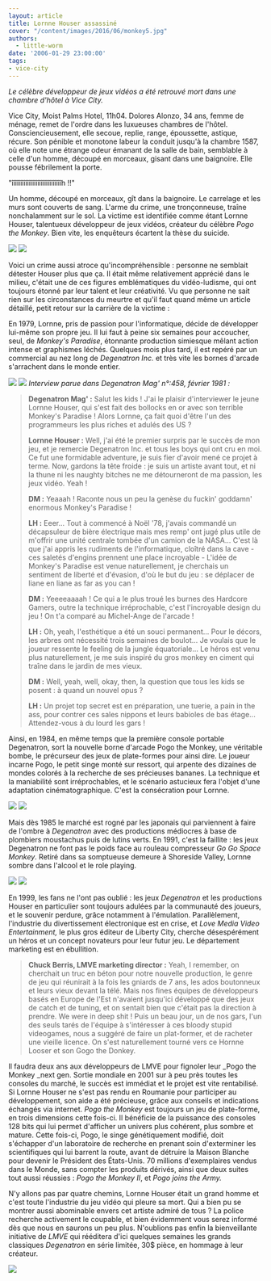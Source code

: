 ```yaml
---
layout: article
title: Lornne Houser assassiné
cover: "/content/images/2016/06/monkey5.jpg"
authors:
  - little-worm
date: '2006-01-29 23:00:00'
tags:
- vice-city
---
```


_Le célèbre développeur de jeux vidéos a été retrouvé mort dans une chambre d'hôtel à Vice City._

Vice City, Moist Palms Hotel, 11h04. Dolores Alonzo, 34 ans, femme de ménage, remet de l'ordre dans les luxueuses chambres de l'hôtel. Consciencieusement, elle secoue, replie, range, époussette, astique, récure. Son pénible et monotone labeur la conduit jusqu'à la chambre 1587, où elle note une étrange odeur émanant de la salle de bain, semblable à celle d'un homme, découpé en morceaux, gisant dans une baignoire. Elle pousse fébrilement la porte.

"îîîîîîîîîîîîîîîîîîîîîîîîîîîîîh !!"

Un homme, découpé en morceaux, gît dans la baignoire. Le carrelage et les murs sont couverts de sang. L'arme du crime, une tronçonneuse, traîne nonchalamment sur le sol. La victime est identifiée comme étant Lornne Houser, talentueux développeur de jeux vidéos, créateur du célèbre _Pogo the Monkey_. Bien vite, les enquêteurs écartent la thèse du suicide.

![](/content/images/2005/01/monkey8.jpg)
![](/content/images/2005/01/monkey6.jpg)

Voici un crime aussi atroce qu'incompréhensible : personne ne semblait détester Houser plus que ça. Il était même relativement apprécié dans le milieu, c'était une de ces figures emblématiques du vidéo-ludisme, qui ont toujours étonné par leur talent et leur créativité. Vu que personne ne sait rien sur les circonstances du meurtre et qu'il faut quand même un article détaillé, petit retour sur la carrière de la victime :

En 1979, Lornne, pris de passion pour l'informatique, décide de développer lui-même son propre jeu. Il lui faut à peine six semaines pour accoucher, seul, de _Monkey's Paradise_, étonnante production simiesque mêlant action intense et graphismes léchés. Quelques mois plus tard, il est repéré par un commercial au nez long de _Degenatron Inc._ et très vite les bornes d'arcade s'arrachent dans le monde entier.

![](/content/images/2005/01/monkey3.jpg)
![](/content/images/2005/01/monkey4.jpg)
_Interview parue dans Degenatron Mag' n°:458, février 1981 :_

> **Degenatron Mag' :** Salut les kids ! J'ai le plaisir d'interviewer le jeune Lornne Houser, qui s'est fait des bollocks en or avec son terrible Monkey's Paradise ! Alors Lornne, ça fait quoi d'être l'un des programmeurs les plus riches et adulés des US ?
> 
> **Lornne Houser :** Well, j'ai été le premier surpris par le succès de mon jeu, et je remercie Degenatron Inc. et tous les boys qui ont cru en moi. Ce fut une formidable adventure, je suis fier d'avoir mené ce projet à terme. Now, gardons la tête froide : je suis un artiste avant tout, et ni la thune ni les naughty bitches ne me détourneront de ma passion, les jeux vidéo. Yeah !
> 
> **DM :** Yeaaah ! Raconte nous un peu la genèse du fuckin' goddamn' enormous Monkey's Paradise !
> 
> **LH :** Eeer... Tout à commencé à Noël '78, j'avais commandé un décapsuleur de bière électrique mais mes remp' ont jugé plus utile de m'offrir une unité centrale tombée d'un camion de la NASA... C'est là que j'ai appris les rudiments de l'informatique, cloîtré dans la cave - ces saletés d'engins prennent une place incroyable - L'idée de Monkey's Paradise est venue naturellement, je cherchais un sentiment de liberté et d'évasion, d'où le but du jeu : se déplacer de liane en liane as far as you can !
> 
> **DM :** Yeeeeaaaah ! Ce qui a le plus troué les burnes des Hardcore Gamers, outre la technique irréprochable, c'est l'incroyable design du jeu ! On t'a comparé au Michel-Ange de l'arcade !
> 
> **LH :** Oh, yeah, l'esthétique a été un souci permanent... Pour le décors, les arbres ont nécessité trois semaines de boulot... Je voulais que le joueur ressente le feeling de la jungle équatoriale... Le héros est venu plus naturellement, je me suis inspiré du gros monkey en ciment qui traîne dans le jardin de mes vieux.
> 
> **DM :** Well, yeah, well, okay, then, la question que tous les kids se posent : à quand un nouvel opus ?
> 
> **LH :** Un projet top secret est en préparation, une tuerie, a pain in the ass, pour contrer ces sales nippons et leurs babioles de bas étage... Attendez-vous à du lourd les gars !

Ainsi, en 1984, en même temps que la première console portable Degenatron, sort la nouvelle borne d'arcade Pogo the Monkey, une véritable bombe, le précurseur des jeux de plate-formes pour ainsi dire. Le joueur incarne Pogo, le petit singe monté sur ressort, qui arpente des dizaines de mondes colorés à la recherche de ses précieuses bananes. La technique et la maniabilité sont irréprochables, et le scénario astucieux fera l'objet d'une adaptation cinématographique. C'est la consécration pour Lornne.

![](/content/images/2005/01/monkey7.jpg)
![](/content/images/2005/01/monkey10.jpg)

Mais dès 1985 le marché est rogné par les japonais qui parviennent à faire de l'ombre à _Degenatron_ avec des productions médiocres à base de plombiers moustachus puis de lutins verts. En 1991, c'est la faillite : les jeux Degenatron ne font pas le poids face au rouleau compresseur _Go Go Space Monkey_. Retiré dans sa somptueuse demeure à Shoreside Valley, Lornne sombre dans l'alcool et le role playing.

![](/content/images/2005/01/monkey1.jpg)
![](/content/images/2005/01/monkey11.jpg)

En 1999, les fans ne l'ont pas oublié : les jeux _Degenatron_ et les productions Houser en particulier sont toujours adulées par la communauté des joueurs, et le souvenir perdure, grâce notamment à l'émulation. Parallèlement, l'industrie du divertissement électronique est en crise, et _Love Media Video Entertainment,_ le plus gros éditeur de Liberty City, cherche désespérément un héros et un concept novateurs pour leur futur jeu. Le département marketing est en ébullition.

> **Chuck Berris, LMVE marketing director :** Yeah, I remember, on cherchait un truc en béton pour notre nouvelle production, le genre de jeu qui réunirait à la fois les gniards de 7 ans, les ados boutonneux et leurs vieux devant la télé. Mais nos fines équipes de développeurs basés en Europe de l'Est n'avaient jusqu'ici développé que des jeux de catch et de tuning, et on sentait bien que c'était pas la direction à prendre. We were in deep shit ! Puis un beau jour, un de nos gars, l'un des seuls tarés de l'équipe à s'intéresser à ces bloody stupid videogames, nous a suggéré de faire un plat-former, et de racheter une vieille licence. On s'est naturellement tourné vers ce Hornne Looser et son Gogo the Donkey.

Il faudra deux ans aux développeurs de LMVE pour fignoler leur \_Pogo the Monkey \_next gen. Sortie mondiale en 2001 sur à peu près toutes les consoles du marché, le succès est immédiat et le projet est vite rentabilisé. Si Lornne Houser ne s'est pas rendu en Roumanie pour participer au développement, son aide a été précieuse, grâce aux conseils et indications échangés via internet. _Pogo the Monkey_ est toujours un jeu de plate-forme, en trois dimensions cette fois-ci. Il bénéficie de la puissance des consoles 128 bits qui lui permet d'afficher un univers plus cohérent, plus sombre et mature. Cette fois-ci, Pogo, le singe génétiquement modifié, doit s'échapper d'un laboratoire de recherche en prenant soin d'exterminer les scientifiques qui lui barrent la route, avant de détruire la Maison Blanche pour devenir le Président des États-Unis. 70 millions d'exemplaires vendus dans le Monde, sans compter les produits dérivés, ainsi que deux suites tout aussi réussies : _Pogo the Monkey II_, et _Pogo joins the Army._

N'y allons pas par quatre chemins, Lornne Houser était un grand homme et c'est toute l'industrie du jeu vidéo qui pleure sa mort. Qui a bien pu se montrer aussi abominable envers cet artiste admiré de tous ? La police recherche activement le coupable, et bien évidemment vous serez informé dès que nous en saurons un peu plus. N'oublions pas enfin la bienveillante initiative de _LMVE_ qui rééditera d'ici quelques semaines les grands classiques _Degenatron_ en série limitée, 30$ pièce, en hommage à leur créateur.

![](/content/images/2005/01/monkey9.jpg)